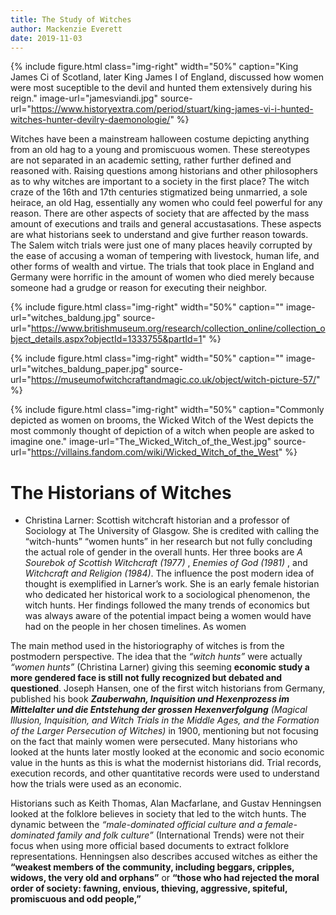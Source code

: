 ```yaml
---
title: The Study of Witches
author: Mackenzie Everett
date: 2019-11-03
---
```


{% include figure.html
  class="img-right"
  width="50%"
  caption="King James Ci of Scotland, later King James I of England, discussed how women were most suceptible to the devil and hunted them extensively during his reign."
  image-url="jamesviandi.jpg"
  source-url="https://www.historyextra.com/period/stuart/king-james-vi-i-hunted-witches-hunter-devilry-daemonologie/"
%}


Witches have been a mainstream halloween costume depicting anything from an old hag to a young and promiscuous women.  These stereotypes are not separated in an academic setting, rather further defined and reasoned with. Raising questions among historians and other philosophers as to why witches are important to a society in the first place? The witch craze of the 16th and 17th centuries stigmatized being unmarried, a sole heirace, an old Hag, essentially any women who could feel powerful for any reason. There are other aspects of society that are affected by the mass amount of executions and trails and general accustasations. These aspects are what historians seek to understand and give further reason towards. The Salem witch trials were just one of many places heavily corrupted by the ease of accusing a woman of tempering with livestock, human life, and other forms of wealth and virtue. The trials that took place in England and Germany were horrific in the amount of women who died merely because someone had a grudge or reason for executing their neighbor. 



{% include figure.html
  class="img-right"
  width="50%"
  caption=""
  image-url="witches_baldung.jpg"
  source-url="https://www.britishmuseum.org/research/collection_online/collection_object_details.aspx?objectId=1333755&partId=1"
%}

{% include figure.html
  class="img-right"
  width="50%"
  caption=""
  image-url="witches_baldung_paper.jpg"
  source-url="https://museumofwitchcraftandmagic.co.uk/object/witch-picture-57/"
%}


{% include figure.html
  class="img-right"
  width="50%"
  caption="Commonly depicted as women on brooms, the Wicked Witch of the West depicts the most commonly thought of depiction of a witch when people are asked to imagine one."
  image-url="The_Wicked_Witch_of_the_West.jpg"
  source-url="https://villains.fandom.com/wiki/Wicked_Witch_of_the_West"
%}


# The Historians of Witches
- Christina Larner: Scottish witchcraft historian and a professor of Sociology at The University of Glasgow. She is credited with calling the “witch-hunts” “women hunts” in her research but not fully concluding the actual role of gender in the overall hunts. Her three books are _A Sourebok of Scottish Witchcraft (1977)_ , _Enemies of God (1981)_ , and _Witchcraft and Religion (1984)_. The influence the post modern idea of thought is exemplified in Larner’s work. She is an early female historian who dedicated her historical work to a sociological phenomenon, the witch hunts. Her findings followed the many trends of economics but was always aware of the potential impact being a women would have had on the people in her chosen timelines. As women 


The main method used in the historiography of witches is from the postmodern perspective. The idea that the _“witch hunts”_ were actually _“women hunts”_ (Christina Larner) giving this seeming **economic study a more gendered face is still not fully recognized but debated and questioned**. Joseph Hansen, one of the first witch historians from Germany, published his book **_Zauberwahn, Inquisition und Hexenprozess im Mittelalter und die Entstehung der grossen Hexenverfolgung_** _(Magical Illusion, Inquisition, and Witch Trials in the Middle Ages, and the Formation of the Larger Persecution of Witches)_ in 1900, mentioning but not focusing on the fact that mainly women were persecuted. Many historians who looked at the hunts later mostly looked at the economic and socio economic value in the hunts as this is what the modernist historians did. Trial records, execution records, and other quantitative records were used to understand how the trials were used as an economic.

Historians such as Keith Thomas, Alan Macfarlane, and Gustav Henningsen looked at the folklore believes in society that led to the witch hunts. The dynamic between the _“male-dominated official culture and a female-dominated family and folk culture”_ (International Trends) were not their focus when using more official based documents to extract folklore representations. Henningsen also describes accused witches as either the **“weakest members of the community, including beggars, cripples, widows, the very old and orphans”** or **“those who had rejected the moral order of society: fawning, envious, thieving, aggressive, spiteful, promiscuous and odd people,”** 

